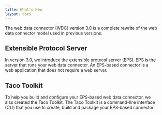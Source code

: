 ```yaml
---
title: What's New
layout: docs
---
```

The web data connector (WDC) version 3.0 is a complete rewrite of the web data connector model used in previous versions. 

## Extensible Protocol Server

In version 3.0, we introduce the extensible protocol server (EPS). EPS is the server that runs your web data connector. An EPS-based connector is a web application that does not require a web server.

## Taco Toolkit

To help you build and configure your EPS-based web data connector, we also created the Taco Toolkit. The Taco Toolkit is a command-line interface (CLI) that you use to create, build and package your EPS-based connector.